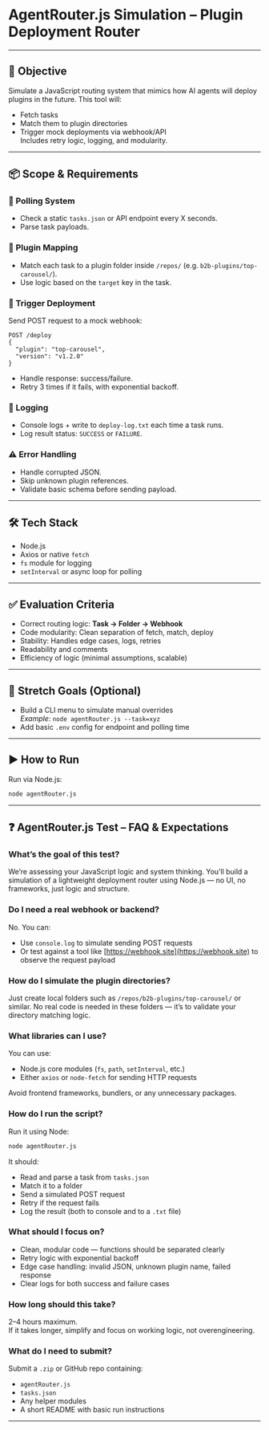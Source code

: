 # AgentRouter.js Simulation – Plugin Deployment Router

---

## 🧠 Objective

Simulate a JavaScript routing system that mimics how AI agents will deploy plugins in the future. This tool will:

- Fetch tasks
- Match them to plugin directories
- Trigger mock deployments via webhook/API  
  Includes retry logic, logging, and modularity.

---

## 📦 Scope & Requirements

### 🔁 Polling System

- Check a static `tasks.json` or API endpoint every X seconds.
- Parse task payloads.

### 🔌 Plugin Mapping

- Match each task to a plugin folder inside `/repos/` (e.g. `b2b-plugins/top-carousel/`).
- Use logic based on the `target` key in the task.

### 🚀 Trigger Deployment

Send POST request to a mock webhook:

```http
POST /deploy
{
  "plugin": "top-carousel",
  "version": "v1.2.0"
}
```

- Handle response: success/failure.
- Retry 3 times if it fails, with exponential backoff.

### 📝 Logging

- Console logs + write to `deploy-log.txt` each time a task runs.
- Log result status: `SUCCESS` or `FAILURE`.

### ⚠️ Error Handling

- Handle corrupted JSON.
- Skip unknown plugin references.
- Validate basic schema before sending payload.

---

## 🛠 Tech Stack

- Node.js
- Axios or native `fetch`
- `fs` module for logging
- `setInterval` or async loop for polling

---

## ✅ Evaluation Criteria

- Correct routing logic: **Task → Folder → Webhook**
- Code modularity: Clean separation of fetch, match, deploy
- Stability: Handles edge cases, logs, retries
- Readability and comments
- Efficiency of logic (minimal assumptions, scalable)

---

## 🌟 Stretch Goals (Optional)

- Build a CLI menu to simulate manual overrides  
  _Example_: `node agentRouter.js --task=xyz`
- Add basic `.env` config for endpoint and polling time

---

## ▶️ How to Run

Run via Node.js:

```bash
node agentRouter.js
```

---

## ❓ AgentRouter.js Test – FAQ & Expectations

### What’s the goal of this test?

We’re assessing your JavaScript logic and system thinking. You’ll build a simulation of a lightweight deployment router using Node.js — no UI, no frameworks, just logic and structure.

### Do I need a real webhook or backend?

No. You can:

- Use `console.log` to simulate sending POST requests
- Or test against a tool like [https://webhook.site](https://webhook.site) to observe the request payload

### How do I simulate the plugin directories?

Just create local folders such as `/repos/b2b-plugins/top-carousel/` or similar. No real code is needed in these folders — it’s to validate your directory matching logic.

### What libraries can I use?

You can use:

- Node.js core modules (`fs`, `path`, `setInterval`, etc.)
- Either `axios` or `node-fetch` for sending HTTP requests

Avoid frontend frameworks, bundlers, or any unnecessary packages.

### How do I run the script?

Run it using Node:

```bash
node agentRouter.js
```

It should:

- Read and parse a task from `tasks.json`
- Match it to a folder
- Send a simulated POST request
- Retry if the request fails
- Log the result (both to console and to a `.txt` file)

### What should I focus on?

- Clean, modular code — functions should be separated clearly
- Retry logic with exponential backoff
- Edge case handling: invalid JSON, unknown plugin name, failed response
- Clear logs for both success and failure cases

### How long should this take?

2–4 hours maximum.  
If it takes longer, simplify and focus on working logic, not overengineering.

### What do I need to submit?

Submit a `.zip` or GitHub repo containing:

- `agentRouter.js`
- `tasks.json`
- Any helper modules
- A short README with basic run instructions

---
